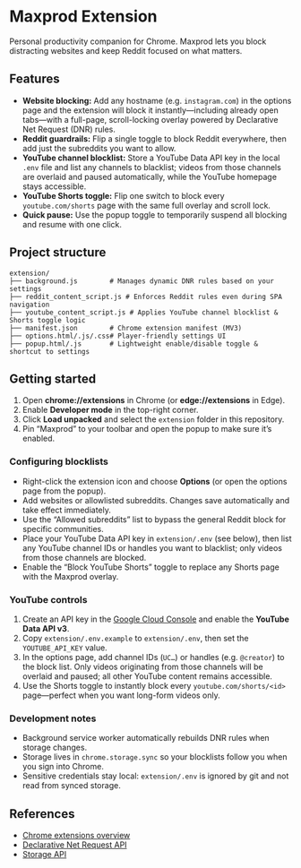 # Maxprod Extension

Personal productivity companion for Chrome. Maxprod lets you block distracting websites and keep Reddit focused on what matters.

## Features

- **Website blocking:** Add any hostname (e.g. `instagram.com`) in the options page and the extension will block it instantly—including already open tabs—with a full-page, scroll-locking overlay powered by Declarative Net Request (DNR) rules.
- **Reddit guardrails:** Flip a single toggle to block Reddit everywhere, then add just the subreddits you want to allow.
- **YouTube channel blocklist:** Store a YouTube Data API key in the local `.env` file and list any channels to blacklist; videos from those channels are overlaid and paused automatically, while the YouTube homepage stays accessible.
- **YouTube Shorts toggle:** Flip one switch to block every `youtube.com/shorts` page with the same full overlay and scroll lock.
- **Quick pause:** Use the popup toggle to temporarily suspend all blocking and resume with one click.

## Project structure

```
extension/
├── background.js        # Manages dynamic DNR rules based on your settings
├── reddit_content_script.js # Enforces Reddit rules even during SPA navigation
├── youtube_content_script.js # Applies YouTube channel blocklist & Shorts toggle logic
├── manifest.json        # Chrome extension manifest (MV3)
├── options.html/.js/.css# Player-friendly settings UI
├── popup.html/.js       # Lightweight enable/disable toggle & shortcut to settings
```

## Getting started

1. Open **chrome://extensions** in Chrome (or **edge://extensions** in Edge).
2. Enable **Developer mode** in the top-right corner.
3. Click **Load unpacked** and select the `extension` folder in this repository.
4. Pin “Maxprod” to your toolbar and open the popup to make sure it’s enabled.

### Configuring blocklists

- Right-click the extension icon and choose **Options** (or open the options page from the popup).
- Add websites or allowlisted subreddits. Changes save automatically and take effect immediately.
- Use the “Allowed subreddits” list to bypass the general Reddit block for specific communities.
- Place your YouTube Data API key in `extension/.env` (see below), then list any YouTube channel IDs or handles you want to blacklist; only videos from those channels are blocked.
- Enable the “Block YouTube Shorts” toggle to replace any Shorts page with the Maxprod overlay.

### YouTube controls

1. Create an API key in the [Google Cloud Console](https://console.cloud.google.com/apis/dashboard) and enable the **YouTube Data API v3**.
2. Copy `extension/.env.example` to `extension/.env`, then set the `YOUTUBE_API_KEY` value.
3. In the options page, add channel IDs (`UC…`) or handles (e.g. `@creator`) to the block list. Only videos originating from those channels will be overlaid and paused; all other YouTube content remains accessible.
4. Use the Shorts toggle to instantly block every `youtube.com/shorts/<id>` page—perfect when you want long-form videos only.

### Development notes

- Background service worker automatically rebuilds DNR rules when storage changes.
- Storage lives in `chrome.storage.sync` so your blocklists follow you when you sign into Chrome.
- Sensitive credentials stay local: `extension/.env` is ignored by git and not read from synced storage.

## References

- [Chrome extensions overview](https://developer.chrome.com/docs/extensions/)
- [Declarative Net Request API](https://developer.chrome.com/docs/extensions/reference/declarativeNetRequest/)
- [Storage API](https://developer.chrome.com/docs/extensions/reference/storage/)